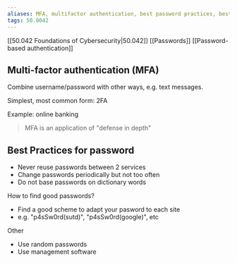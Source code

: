 ```yaml
---
aliases: MFA, multifactor authentication, best password practices, best practices for password
tags: 50.0042
---
```

[[50.042 Foundations of Cybersecurity|50.042]]
[[Passwords]]
[[Password-based authentication]]

## Multi-factor authentication (MFA)
Combine username/password with other ways, e.g. text messages.

Simplest, most common form: 2FA

Example: online banking

> MFA is an application of "defense in depth"

## Best Practices for password
- Never reuse passwords between 2 services
- Change passwords periodically but not too often
- Do not base passwords on dictionary words

How to find good passwords?
- Find a good scheme to adapt your pasword to each site
- e.g. "p4sSw0rd(sutd)", "p4sSw0rd(google)", etc

Other
- Use random passwords
- Use management software
